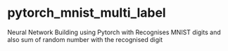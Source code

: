 # pytorch_mnist_multi_label
Neural Network Building using Pytorch with Recognises MNIST digits and also sum of random number with the recognised digit
